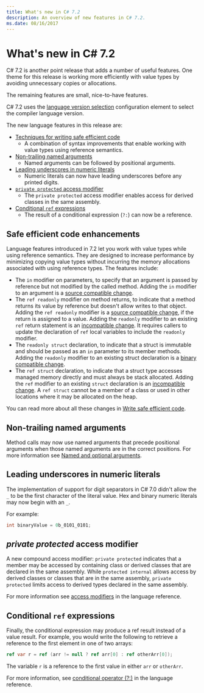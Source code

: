 ```yaml
---
title: What's new in C# 7.2
description: An overview of new features in C# 7.2.
ms.date: 08/16/2017
---
```


# What's new in C# 7.2

C# 7.2 is another point release that adds a number of useful features.
One theme for this release is working more efficiently with value types by
avoiding unnecessary copies or allocations.

The remaining features are small, nice-to-have features.

C# 7.2 uses the [language version selection](../language-reference/configure-language-version.md)
configuration element to select the compiler language version.

The new language features in this release are:

* [Techniques for writing safe efficient code](#safe-efficient-code-enhancements)
  - A combination of syntax improvements that enable working with value types using reference semantics.
* [Non-trailing named arguments](#non-trailing-named-arguments)
  - Named arguments can be followed by positional arguments.
* [Leading underscores in numeric literals](#leading-underscores-in-numeric-literals)
  - Numeric literals can now have leading underscores before any printed digits.
* [`private protected` access modifier](#private-protected-access-modifier)
  - The `private protected` access modifier enables access for derived classes in the same assembly.
* [Conditional `ref` expressions](#conditional-ref-expressions)
  - The result of a conditional expression (`?:`) can now be a reference.

## Safe efficient code enhancements

Language features introduced in 7.2 let you work with value types
while using reference semantics. They
are designed to increase performance by minimizing copying value types without
incurring the memory allocations associated with using reference types. The
features include:

- The `in` modifier on parameters, to specify that an argument is passed by reference but not modified by the called method. Adding the `in` modifier to an argument is a [source compatible change](version-update-considerations.md#source-compatible-changes).
- The `ref readonly` modifier on method returns, to indicate that a method returns its value by reference but doesn't allow writes to that object. Adding the `ref readonly` modifier is a [source compatible change](version-update-considerations.md#source-compatible-changes), if the return is assigned to a value. Adding the `readonly` modifier to an existing `ref` return statement is an [incompatible change](version-update-considerations.md#incompatible-changes). It requires callers to update the declaration of `ref` local variables to include the `readonly` modifier.
- The `readonly struct` declaration, to indicate that a struct is immutable and should be passed as an `in` parameter to its member methods. Adding the `readonly` modifier to an existing struct declaration is a [binary compatible change](version-update-considerations.md#binary-compatible-changes).
- The `ref struct` declaration, to indicate that a struct type accesses managed memory directly and must always be stack allocated. Adding the `ref` modifier to an existing `struct` declaration is an [incompatible change](version-update-considerations.md#incompatible-changes). A `ref struct` cannot be a member of a class or used in other locations where it may be allocated on the heap.

You can read more about all these changes in [Write safe efficient code](../write-safe-efficient-code.md).

## Non-trailing named arguments

Method calls may now use named arguments that precede positional arguments when those
named arguments are in the correct positions. For more information see
[Named and optional arguments](../programming-guide/classes-and-structs/named-and-optional-arguments.md).

## Leading underscores in numeric literals

The implementation of support for digit separators in C# 7.0
didn't allow the `_` to be the first character of the literal value. Hex
and binary numeric literals may now begin with an `_`.

For example:

```csharp
int binaryValue = 0b_0101_0101;
```

## _private protected_ access modifier

A new compound access modifier: `private protected` indicates that a member may be
accessed by containing class or derived classes that are declared in the same assembly. While `protected internal`
allows access by derived classes or classes that are in the same assembly, `private protected`
limits access to derived types declared in the same assembly.

For more information see [access modifiers](../language-reference/keywords/access-modifiers.md) in the language reference.

## Conditional `ref` expressions

Finally, the conditional expression may produce a ref result instead of a value result. For example, you would write the following to retrieve a reference to the first element in one of two arrays:

```csharp
ref var r = ref (arr != null ? ref arr[0] : ref otherArr[0]);
```

The variable `r` is a reference to the first value in either `arr` or `otherArr`.

For more information, see [conditional operator (?:)](../language-reference/operators/conditional-operator.md) in the language reference.
